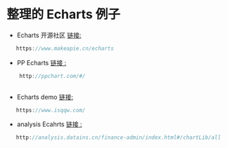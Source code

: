 
# 整理的 Echarts 例子
- Echarts 开源社区
[链接:](https://www.makeapie.cn/echarts)
 ``` js
    https://www.makeapie.cn/echarts
 
 ```

- PP Echarts 
[链接 :](http://ppchart.com/#/ )
``` js
    http://ppchart.com/#/ 
 
 ```
 - Echarts demo
[链接:](https://www.isqqw.com/)

 ``` js
    https://www.isqqw.com/ 
 ```

 - analysis Ecahrts
[链接 :](http://analysis.datains.cn/finance-admin/index.html#/chartLib/all)
 ```js
    http://analysis.datains.cn/finance-admin/index.html#/chartLib/all
 ```